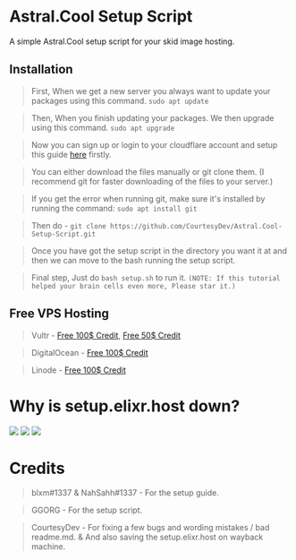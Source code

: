 # Astral.Cool Setup Script

A simple Astral.Cool setup script for your skid image hosting.

## Installation

> First, When we get a new server you always want to update your packages using this command. ```sudo apt update```

> Then, When you finish updating your packages. We then upgrade using this command. ```sudo apt upgrade```

> Now you can sign up or login to your cloudflare account and setup this guide [here](https://web.archive.org/web/20210710033022/https://setup.elixr.host/cloudflare-setup/untitled) firstly.

> You can either download the files manually or git clone them. (I recommend git for faster downloading of the files to your server.)

> If you get the error when running git, make sure it's installed by running the command: ```sudo apt install git```

> Then do - ```git clone https://github.com/CourtesyDev/Astral.Cool-Setup-Script.git```

> Once you have got the setup script in the directory you want it at and then we can move to the bash running the setup script.

> Final step, Just do ```bash setup.sh``` to run it. ```(NOTE: If this tutorial helped your brain cells even more, Please star it.)```

## Free VPS Hosting

> Vultr - [Free 100$ Credit](https://www.vultr.com/promo/try100/), [Free 50$ Credit](https://www.vultr.com/promo/try50/?service=try50&obility_id=42460259882)

> DigitalOcean - [Free 100$ Credit](https://try.digitalocean.com/do-vs-vultr/?utm_campaign=amer_conquesting_kw_en_cpc&utm_adgroup=vultr&_keyword=vultr&_device=c&_adposition=&utm_content=conversion&utm_medium=cpc&utm_source=google)

> Linode - [Free 100$ Credit](https://www.linode.com/lp/linode-vs-vultr/?utm_source=google&utm_medium=cpc&utm_campaign=12492722312_119323564216&utm_term=g_kwd-307580604225_e_vultr&utm_content=504114856773&locationid=9007290&device=c_c) 

# Why is setup.elixr.host down?

![](https://cdn.discordapp.com/attachments/862451398317441065/866457036913246218/image0.png)
![](https://cdn.discordapp.com/attachments/862451398317441065/866457044013023272/image0.png)
![](https://sfo3.digitaloceanspaces.com/space.elixr.host/3edb330c-20c8-48ef-9bb0-11924dbc9e70/3742c3a.png)

# Credits

> blxm#1337 & NahSahh#1337 - For the setup guide.

> GGORG - For the setup script.

> CourtesyDev - For fixing a few bugs and wording mistakes / bad readme.md. & And also saving the setup.elixr.host on wayback machine.
